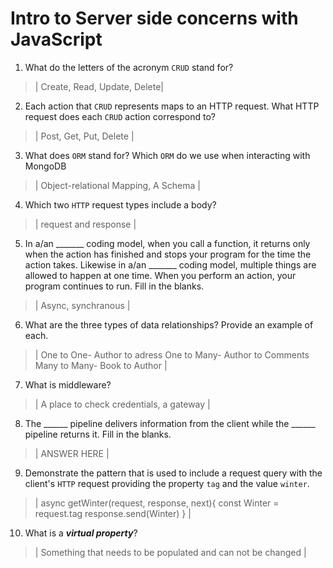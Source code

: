 # Intro to Server side concerns with JavaScript
01. What do the letters of the acronym `CRUD` stand for?

  > | Create, Read, Update, Delete|

02. Each action that `CRUD` represents maps to an HTTP request. What HTTP request does each `CRUD` action correspond to?

  > | Post, Get, Put, Delete |

03. What does `ORM` stand for? Which `ORM` do we use when interacting with MongoDB

  > | Object-relational Mapping, A Schema |

04. Which two `HTTP` request types include a body?

  > | request and response |

05. In a/an _______ coding model, when you call a function, it returns only when the action has finished and stops your program for the time the action takes. Likewise in a/an _______ coding model, multiple things are allowed to happen at one time. When you perform an action, your program continues to run.  Fill in the blanks.

  > | Async, synchranous |

06. What are the three types of data relationships? Provide an example of each.

  > | One to One- Author to adress
   One to Many- Author to Comments
    Many to Many- Book to Author |

07. What is middleware?

  > | A place to check credentials, a gateway |

08. The ______ pipeline delivers information from the client while the ______ pipeline returns it. Fill in the blanks. 

  > | ANSWER HERE |

09. Demonstrate the pattern that is used to include a request query with the client's `HTTP` request providing the property `tag` and the value `winter`.

  > | async getWinter(request, response, next){
    const Winter = request.tag
    response.send(Winter)
  } |

10. What is a ***virtual property***?

  > | Something that needs to be populated and can not be changed |
